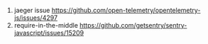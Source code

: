 1. jaeger issue https://github.com/open-telemetry/opentelemetry-js/issues/4297
2. require-in-the-middle https://github.com/getsentry/sentry-javascript/issues/15209